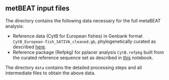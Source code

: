 ## metBEAT input files ##

The directory contains the following data necessary for the full metaBEAT analysis:
 - Reference data (CytB for European fishes) in Genbank format `CytB_European-fish_SATIVA_cleaned.gb`, phylogenetically curated as described [here]().
 - Reference package (Refpkg) for pplacer analysis `CytB.refpkg` built from the curated reference sequence set as described in [this]() notebook.

The directory `data` contains the detailed processing steps and all intermediate files to obtain the above data.
